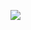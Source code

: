 ![](D:/download/youdaonote-pull-master/data/Technology/开发工具/images/WEBRESOURCE7319706833362806d45e3b7069e29820截图.png)